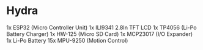 # Hydra
 
1x ESP32 (Micro Controller Unit)
1x ILI9341 2.8In TFT LCD
1x TP4056 (Li-Po Battery Charger)
1x HW-125 (Micro SD Card)
1x MCP23017 (I/O Expander)
1x Li-Po Battery
15x MPU-9250 (Motion Control)
